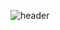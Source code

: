 ![header](https://capsule-render.vercel.app/api?type=Cylinder&color=000000&height=200&section=header&text=Goeun%20Lee&fontSize=80&animation=fadeIn&fontColor=ffffff&stroke=8A8988&strokeWidth=3)

<!--
**lego404/lego404** is a ✨ _special_ ✨ repository because its `README.md` (this file) appears on your GitHub profile.

Here are some ideas to get you started:

- 🔭 I’m currently working on ...
- 🌱 I’m currently learning ...
- 👯 I’m looking to collaborate on ...
- 🤔 I’m looking for help with ...
- 💬 Ask me about ...
- 📫 How to reach me: ...
- 😄 Pronouns: ...
- ⚡ Fun fact: ...
-->
